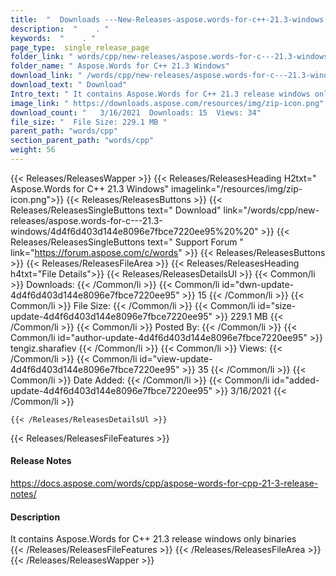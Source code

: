 ```yaml
---
title:  "  Downloads ---New-Releases-aspose.words-for-c++-21.3-windows . " 
description:  "    . " 
keywords:  "    . " 
page_type:  single_release_page
folder_link: " words/cpp/new-releases/aspose.words-for-c---21.3-windows/"
folder_name: " Aspose.Words for C++ 21.3 Windows"
download_link: " /words/cpp/new-releases/aspose.words-for-c---21.3-windows/4d4f6d403d144e8096e7fbce7220ee95"
download_text: " Download"
Intro_text: " It contains Aspose.Words for C++ 21.3 release windows only binaries"
image_link: " https://downloads.aspose.com/resources/img/zip-icon.png"
download_count: "   3/16/2021  Downloads: 15  Views: 34"
file_size: "  File Size: 229.1 MB "
parent_path: "words/cpp"
section_parent_path: "words/cpp"
weight: 56 
---
```


{{< Releases/ReleasesWapper >}}
  {{< Releases/ReleasesHeading H2txt=" Aspose.Words for C++ 21.3 Windows" imagelink="/resources/img/zip-icon.png">}}
  {{< Releases/ReleasesButtons >}}
    {{< Releases/ReleasesSingleButtons text=" Download" link="/words/cpp/new-releases/aspose.words-for-c---21.3-windows/4d4f6d403d144e8096e7fbce7220ee95%20%20" >}}
    {{< Releases/ReleasesSingleButtons text=" Support Forum " link="https://forum.aspose.com/c/words" >}}
  {{< Releases/ReleasesButtons >}}
  {{< Releases/ReleasesFileArea >}}
    {{< Releases/ReleasesHeading h4txt="File Details">}}
    {{< Releases/ReleasesDetailsUl >}}
            {{< Common/li  >}} Downloads: {{< /Common/li >}} 
      {{< Common/li id="dwn-update-4d4f6d403d144e8096e7fbce7220ee95" >}} 15 {{< /Common/li >}} 
      {{< Common/li  >}} File Size: {{< /Common/li >}} 
      {{< Common/li id="size-update-4d4f6d403d144e8096e7fbce7220ee95" >}} 229.1 MB {{< /Common/li >}} 
      {{< Common/li  >}} Posted By: {{< /Common/li >}} 
      {{< Common/li id="author-update-4d4f6d403d144e8096e7fbce7220ee95" >}} tengiz.sharafiev {{< /Common/li >}} 
      {{< Common/li  >}} Views: {{< /Common/li >}} 
      {{< Common/li id="view-update-4d4f6d403d144e8096e7fbce7220ee95" >}} 35 {{< /Common/li >}} 
      {{< Common/li  >}} Date Added: {{< /Common/li >}} 
      {{< Common/li id="added-update-4d4f6d403d144e8096e7fbce7220ee95" >}} 3/16/2021 {{< /Common/li >}} 

    {{< /Releases/ReleasesDetailsUl >}}

  {{< Releases/ReleasesFileFeatures >}}
      <h4>Release Notes</h4><div><a href="https://docs.aspose.com/words/cpp/aspose-words-for-cpp-21-3-release-notes/">https://docs.aspose.com/words/cpp/aspose-words-for-cpp-21-3-release-notes/</a></div><h4>Description</h4><div class="HTMLDescription">It contains Aspose.Words for C++ 21.3 release windows only binaries</div>
  {{< /Releases/ReleasesFileFeatures >}}
 {{< /Releases/ReleasesFileArea >}}
{{< /Releases/ReleasesWapper >}}


